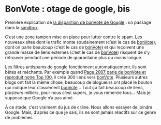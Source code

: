 # BonVote : otage de google, bis

Première explication de [la disparition de bonVote de Google](https://tcrouzet.com/2006/10/09/bonvote-otage-de-google/) : un passage dans la [sandbox](http://www.7-dragons.com/sandbox.php).

C’est une zone tampon mise en place pour lutter contre le spam. Les nouveaux sites dont le trafic monte soudainement (c’est le cas de [bonVote](http://www.bonvote.com)), dont on parle beaucoup (c’est le cas de [bonVote](http://www.bonvote.com)) et qui reçoivent une grande masse de liens externes (c’est le cas de [bonVote](http://www.bonvote.com)) risquent de s’y retrouver pendant une période de quarantaine plus ou moins longue.

Les filtres antispams de google fonctionnent automatiquement. Ils sont bêtes et méchants. Par exemple quand [Page 2007 parle de bonVote et reproduit notre Top 100](http://www.page2007.com/?p=228), il crée 300 liens vers [bonVote](http://www.bonvote.com). Plusieurs autres blogs ont fait la même chose, beaucoup de blogueurs ont placé le bouton qui indique leur classement [bonVote](http://www.bonvote.com)… Tout ça fait beaucoup de liens, plusieurs milliers, pour nous c’est supers, je vous remercie tous… Mais je suppose que Google n’a pas aimé.

À ce stade, c’est vraiment du jus de crâne. Nous allons essayer de joindre Google. Mais, d’après ce que je sais, ils ne sont jamais réactifs sur ce genre de problèmes.